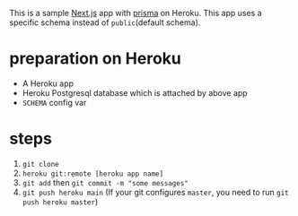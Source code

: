 This is a sample [Next.js](https://nextjs.org/) app with [prisma](https://www.prisma.io/) on Heroku. This app uses a specific schema instead of `public`(default schema).

# preparation on Heroku

- A Heroku app
- Heroku Postgresql database which is attached by above app
- `SCHEMA` config var

# steps

1. `git clone`
2. `heroku git:remote [heroku app name]`
3. `git add` then `git commit -m "some messages"`
4. `git push heroku main` (If your git configures `master`, you need to run `git push heroku master`)
